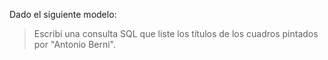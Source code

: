 Dado el siguiente modelo:

<div
  class='mu-erd'
  data-entities='{
    "cuadros": {
      "id_cuadro": {
        "type": "Integer",
        "pk": true
      },
      "titulo": {
        "type": "Text"
      },
      "anio": {
        "type": "Integer"
      },
      "id_pintor": {
        "type": "Integer",
        "pk": false,
        "fk": {
          "to": { "entity": "pintores", "column": "id_pintor" },
          "type": "many_to_one"
        }
      }
    },
    "pintores": {
      "id_pintor": {
        "type": "Integer",
        "pk": true
      },
      "nombre": {
        "type": "Text"
      },
      "anio_de_nacimiento": {
        "type": "Integer"
      }
    }
  }'>
</div>

> Escribí una consulta SQL que liste los títulos de los cuadros pintados por "Antonio Berni".
